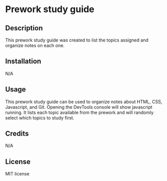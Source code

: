 # Prework study guide
## Description 

This prework study guide was created to list the topics assigned and organize notes on each one.



## Installation

N/A

## Usage

This prework study guide can be used to organize notes about HTML, CSS, Javascript, and Git. Opening the DevTools console will show javascript running. It lists each topic available from the prework and will randomly select which topics to study first.

## Credits

N/A

## License

MIT license


